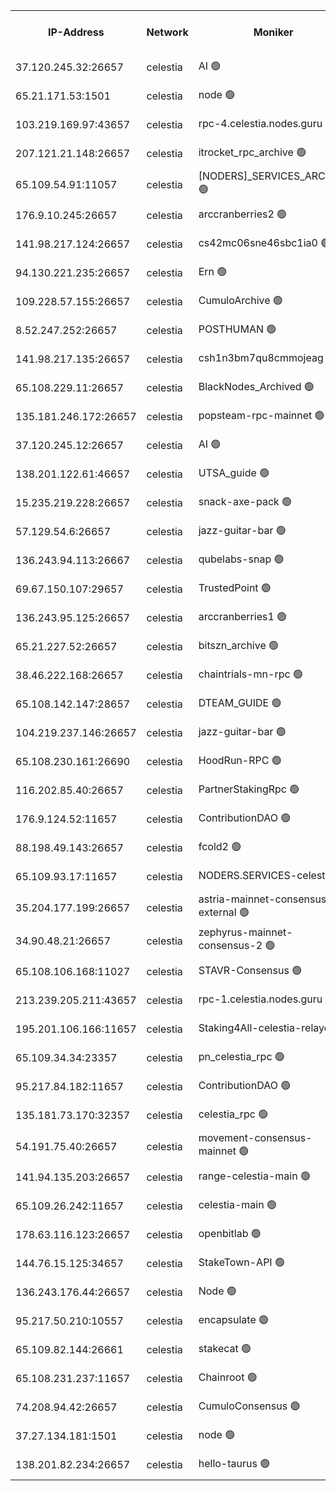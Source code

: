 


<table><tr><th>IP-Address</th><th>Network</th><th>Moniker</th><th>Latest Block Height</th><th>Earliest Block Height</th><th>Catching Up</th><th>Tx Index</th><th>Voting Power</th><th>Version</th><th>Scan Time</th></tr><tr><td>37.120.245.32:26657</td><td>celestia</td><td>AI 🟢</td><td>4289128</td><td>1</td><td>False</td><td>off</td><td>0</td><td>3.3.1</td><td>2025-03-04T05:42:24.294998719UTC</td></tr><tr><td>65.21.171.53:1501</td><td>celestia</td><td>node 🟢</td><td>4289128</td><td>1</td><td>False</td><td>on</td><td>0</td><td>3.3.1</td><td>2025-03-04T05:42:24.917851695UTC</td></tr><tr><td>103.219.169.97:43657</td><td>celestia</td><td>rpc-4.celestia.nodes.guru 🟢</td><td>4289132</td><td>1</td><td>False</td><td>on</td><td>0</td><td>3.3.1</td><td>2025-03-04T05:42:42.675218015UTC</td></tr><tr><td>207.121.21.148:26657</td><td>celestia</td><td>itrocket_rpc_archive 🟢</td><td>4289133</td><td>1</td><td>False</td><td>on</td><td>0</td><td>3.3.1</td><td>2025-03-04T05:42:50.002684997UTC</td></tr><tr><td>65.109.54.91:11057</td><td>celestia</td><td>[NODERS]_SERVICES_ARCHIVE 🟢</td><td>4284474</td><td>1</td><td>False</td><td>on</td><td>0</td><td>3.3.1</td><td>2025-03-04T05:43:21.638266635UTC</td></tr><tr><td>176.9.10.245:26657</td><td>celestia</td><td>arccranberries2 🟢</td><td>4289142</td><td>1</td><td>False</td><td>on</td><td>0</td><td>3.3.1</td><td>2025-03-04T05:43:38.261015915UTC</td></tr><tr><td>141.98.217.124:26657</td><td>celestia</td><td>cs42mc06sne46sbc1ia0 🟢</td><td>4289143</td><td>1</td><td>False</td><td>on</td><td>0</td><td>3.3.1</td><td>2025-03-04T05:43:43.091794108UTC</td></tr><tr><td>94.130.221.235:26657</td><td>celestia</td><td>Ern 🟢</td><td>4289152</td><td>1</td><td>False</td><td>on</td><td>0</td><td>3.3.1</td><td>2025-03-04T05:44:33.304027784UTC</td></tr><tr><td>109.228.57.155:26657</td><td>celestia</td><td>CumuloArchive 🟢</td><td>4289153</td><td>1</td><td>False</td><td>on</td><td>0</td><td>3.3.1</td><td>2025-03-04T05:44:41.815888750UTC</td></tr><tr><td>8.52.247.252:26657</td><td>celestia</td><td>POSTHUMAN 🟢</td><td>4289155</td><td>1</td><td>False</td><td>on</td><td>0</td><td>3.3.1</td><td>2025-03-04T05:44:48.839403699UTC</td></tr><tr><td>141.98.217.135:26657</td><td>celestia</td><td>csh1n3bm7qu8cmmojeag 🟢</td><td>4289155</td><td>1</td><td>False</td><td>on</td><td>0</td><td>3.3.1</td><td>2025-03-04T05:44:49.568090339UTC</td></tr><tr><td>65.108.229.11:26657</td><td>celestia</td><td>BlackNodes_Archived 🟢</td><td>4289156</td><td>1</td><td>False</td><td>on</td><td>0</td><td>3.3.1</td><td>2025-03-04T05:44:54.082097106UTC</td></tr><tr><td>135.181.246.172:26657</td><td>celestia</td><td>popsteam-rpc-mainnet 🟢</td><td>4289162</td><td>1</td><td>False</td><td>on</td><td>0</td><td>3.3.1</td><td>2025-03-04T05:45:27.901377227UTC</td></tr><tr><td>37.120.245.12:26657</td><td>celestia</td><td>AI 🟢</td><td>4289163</td><td>1</td><td>False</td><td>off</td><td>0</td><td>3.3.1</td><td>2025-03-04T05:45:36.481001574UTC</td></tr><tr><td>138.201.122.61:46657</td><td>celestia</td><td>UTSA_guide 🟢</td><td>4289170</td><td>1</td><td>False</td><td>on</td><td>0</td><td>3.3.1</td><td>2025-03-04T05:46:15.588331745UTC</td></tr><tr><td>15.235.219.228:26657</td><td>celestia</td><td>snack-axe-pack 🟢</td><td>4289171</td><td>1</td><td>False</td><td>off</td><td>0</td><td>3.1.1</td><td>2025-03-04T05:46:18.560576516UTC</td></tr><tr><td>57.129.54.6:26657</td><td>celestia</td><td>jazz-guitar-bar 🟢</td><td>4289172</td><td>1</td><td>False</td><td>off</td><td>0</td><td>3.1.1</td><td>2025-03-04T05:46:27.069826902UTC</td></tr><tr><td>136.243.94.113:26667</td><td>celestia</td><td>qubelabs-snap 🟢</td><td>4289176</td><td>1</td><td>False</td><td>on</td><td>0</td><td>3.3.1</td><td>2025-03-04T05:46:46.616823858UTC</td></tr><tr><td>69.67.150.107:29657</td><td>celestia</td><td>TrustedPoint 🟢</td><td>4289178</td><td>1</td><td>False</td><td>on</td><td>0</td><td>3.2.0</td><td>2025-03-04T05:46:59.586335930UTC</td></tr><tr><td>136.243.95.125:26657</td><td>celestia</td><td>arccranberries1 🟢</td><td>4289185</td><td>1</td><td>False</td><td>on</td><td>0</td><td>3.3.1</td><td>2025-03-04T05:47:32.967147592UTC</td></tr><tr><td>65.21.227.52:26657</td><td>celestia</td><td>bitszn_archive 🟢</td><td>4289186</td><td>1</td><td>False</td><td>on</td><td>0</td><td>3.3.1</td><td>2025-03-04T05:47:42.119533166UTC</td></tr><tr><td>38.46.222.168:26657</td><td>celestia</td><td>chaintrials-mn-rpc 🟢</td><td>4289187</td><td>1</td><td>False</td><td>on</td><td>0</td><td>3.3.1</td><td>2025-03-04T05:47:44.939864601UTC</td></tr><tr><td>65.108.142.147:28657</td><td>celestia</td><td>DTEAM_GUIDE 🟢</td><td>4289193</td><td>1</td><td>False</td><td>on</td><td>0</td><td>3.3.1</td><td>2025-03-04T05:48:22.984085578UTC</td></tr><tr><td>104.219.237.146:26657</td><td>celestia</td><td>jazz-guitar-bar 🟢</td><td>4289195</td><td>1</td><td>False</td><td>off</td><td>0</td><td>3.1.1</td><td>2025-03-04T05:48:32.757409989UTC</td></tr><tr><td>65.108.230.161:26690</td><td>celestia</td><td>HoodRun-RPC 🟢</td><td>2371494</td><td>1537165</td><td>False</td><td>off</td><td>0</td><td>1.9.0</td><td>2025-03-04T05:48:29.920087369UTC</td></tr><tr><td>116.202.85.40:26657</td><td>celestia</td><td>PartnerStakingRpc 🟢</td><td>2371494</td><td>1588231</td><td>False</td><td>on</td><td>0</td><td>1.9.0</td><td>2025-03-04T05:42:37.403238777UTC</td></tr><tr><td>176.9.124.52:11657</td><td>celestia</td><td>ContributionDAO 🟢</td><td>4289186</td><td>2419178</td><td>False</td><td>on</td><td>0</td><td>3.3.1</td><td>2025-03-04T05:47:39.629819969UTC</td></tr><tr><td>88.198.49.143:26657</td><td>celestia</td><td>fcold2 🟢</td><td>4289165</td><td>3174774</td><td>False</td><td>on</td><td>0</td><td>3.3.1</td><td>2025-03-04T05:45:45.199431109UTC</td></tr><tr><td>65.109.93.17:11657</td><td>celestia</td><td>NODERS.SERVICES-celestia 🟢</td><td>4289167</td><td>3188251</td><td>False</td><td>on</td><td>0</td><td>3.2.0</td><td>2025-03-04T05:45:58.907747066UTC</td></tr><tr><td>35.204.177.199:26657</td><td>celestia</td><td>astria-mainnet-consensus-external 🟢</td><td>4289144</td><td>3408001</td><td>False</td><td>off</td><td>0</td><td>3.3.1</td><td>2025-03-04T05:43:49.522944256UTC</td></tr><tr><td>34.90.48.21:26657</td><td>celestia</td><td>zephyrus-mainnet-consensus-2 🟢</td><td>4289158</td><td>3733501</td><td>False</td><td>on</td><td>0</td><td>3.3.1</td><td>2025-03-04T05:45:08.728571842UTC</td></tr><tr><td>65.108.106.168:11027</td><td>celestia</td><td>STAVR-Consensus 🟢</td><td>4289147</td><td>3831001</td><td>False</td><td>on</td><td>0</td><td>3.3.1</td><td>2025-03-04T05:44:06.449796014UTC</td></tr><tr><td>213.239.205.211:43657</td><td>celestia</td><td>rpc-1.celestia.nodes.guru 🟢</td><td>4289167</td><td>3897823</td><td>False</td><td>on</td><td>0</td><td>3.3.1</td><td>2025-03-04T05:45:55.907449235UTC</td></tr><tr><td>195.201.106.166:11657</td><td>celestia</td><td>Staking4All-celestia-relayer 🟢</td><td>4289203</td><td>4051450</td><td>False</td><td>off</td><td>0</td><td>3.0.2</td><td>2025-03-04T05:49:15.356017015UTC</td></tr><tr><td>65.109.34.34:23357</td><td>celestia</td><td>pn_celestia_rpc 🟢</td><td>4289162</td><td>4168200</td><td>False</td><td>on</td><td>0</td><td>3.3.1</td><td>2025-03-04T05:45:27.543679279UTC</td></tr><tr><td>95.217.84.182:11657</td><td>celestia</td><td>ContributionDAO 🟢</td><td>4289189</td><td>4183965</td><td>False</td><td>off</td><td>0</td><td>3.3.1</td><td>2025-03-04T05:47:59.593953566UTC</td></tr><tr><td>135.181.73.170:32357</td><td>celestia</td><td>celestia_rpc 🟢</td><td>4289194</td><td>4191293</td><td>False</td><td>on</td><td>0</td><td>3.3.1</td><td>2025-03-04T05:48:25.451679740UTC</td></tr><tr><td>54.191.75.40:26657</td><td>celestia</td><td>movement-consensus-mainnet 🟢</td><td>4289201</td><td>4194001</td><td>False</td><td>off</td><td>0</td><td>3.3.1</td><td>2025-03-04T05:49:04.473122285UTC</td></tr><tr><td>141.94.135.203:26657</td><td>celestia</td><td>range-celestia-main 🟢</td><td>4246856</td><td>4200853</td><td>False</td><td>off</td><td>0</td><td>3.3.1</td><td>2025-03-04T05:42:39.735539677UTC</td></tr><tr><td>65.109.26.242:11657</td><td>celestia</td><td>celestia-main 🟢</td><td>4289174</td><td>4231172</td><td>False</td><td>on</td><td>0</td><td>3.3.1</td><td>2025-03-04T05:46:34.075250428UTC</td></tr><tr><td>178.63.116.123:26657</td><td>celestia</td><td>openbitlab 🟢</td><td>4289132</td><td>4246335</td><td>False</td><td>on</td><td>0</td><td>3.3.1</td><td>2025-03-04T05:42:47.151554762UTC</td></tr><tr><td>144.76.15.125:34657</td><td>celestia</td><td>StakeTown-API 🟢</td><td>4289135</td><td>4246335</td><td>False</td><td>on</td><td>0</td><td>3.3.1</td><td>2025-03-04T05:43:02.538829907UTC</td></tr><tr><td>136.243.176.44:26657</td><td>celestia</td><td>Node 🟢</td><td>4289148</td><td>4261001</td><td>False</td><td>on</td><td>0</td><td>3.3.1</td><td>2025-03-04T05:44:13.695797711UTC</td></tr><tr><td>95.217.50.210:10557</td><td>celestia</td><td>encapsulate 🟢</td><td>4289150</td><td>4274001</td><td>False</td><td>off</td><td>0</td><td>3.3.1</td><td>2025-03-04T05:44:20.386440844UTC</td></tr><tr><td>65.109.82.144:26661</td><td>celestia</td><td>stakecat 🟢</td><td>4289167</td><td>4275001</td><td>False</td><td>on</td><td>0</td><td>3.3.1</td><td>2025-03-04T05:45:56.518989379UTC</td></tr><tr><td>65.108.231.237:11657</td><td>celestia</td><td>Chainroot 🟢</td><td>4289142</td><td>4277078</td><td>False</td><td>on</td><td>0</td><td>3.2.0</td><td>2025-03-04T05:43:38.629817189UTC</td></tr><tr><td>74.208.94.42:26657</td><td>celestia</td><td>CumuloConsensus 🟢</td><td>4289147</td><td>4279001</td><td>False</td><td>on</td><td>0</td><td>3.2.0</td><td>2025-03-04T05:44:07.234642268UTC</td></tr><tr><td>37.27.134.181:1501</td><td>celestia</td><td>node 🟢</td><td>4289151</td><td>4279837</td><td>False</td><td>off</td><td>0</td><td>3.0.2</td><td>2025-03-04T05:44:26.867356482UTC</td></tr><tr><td>138.201.82.234:26657</td><td>celestia</td><td>hello-taurus 🟢</td><td>4289167</td><td>4288001</td><td>False</td><td>off</td><td>0</td><td>3.3.1</td><td>2025-03-04T05:45:56.173468669UTC</td></tr></table>